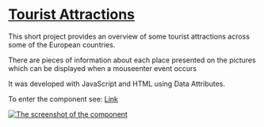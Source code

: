 <a href="https://ewwan.github.io/tourist_attractions/" title="Go to the Page"><h1>Tourist Attractions</h1></a>
<p>This short project provides an overview of some tourist attractions across some of the European countries.</p>

<p>There are pieces of information about each place presented on the pictures which can be displayed when a mouseenter event occurs</p>
<p>It was developed with JavaScript and HTML using Data Attributes.</p>

<p>To enter the component see: <a href="https://ewwan.github.io/tourist_attractions/" title="View the page">Link</a></p>

<a href="https://ewwan.github.io/tourist_attractions/"><img src="https://i.imgur.com/XnVt9iv.png" alt="The screenshot of the component"  title="View the page"/></a>

